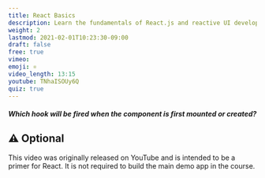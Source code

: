 ```yaml
---
title: React Basics
description: Learn the fundamentals of React.js and reactive UI development
weight: 2
lastmod: 2021-02-01T10:23:30-09:00
draft: false
free: true
vimeo:
emoji: ⚛️
video_length: 13:15
youtube: TNhaISOUy6Q
quiz: true
---
```


<quiz-modal options="useMount:useEffect:useFootgun:useRef" answer="useEffect" prize="1">
  <h5>Which hook will be fired when the component is first mounted or created?</h5>
</quiz-modal>

## ⚠️ Optional

This video was originally released on YouTube and is intended to be a primer for React. It is not required to build the main demo app in the course.
